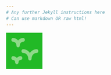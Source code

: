 ```yaml
---
# Any further Jekyll instructions here
# Can use markdown OR raw html!
---
```


<div align="left">

  <img src="./assets/img/wildrate.png" height="100" />

</div>

<!-- <i class="material-icons" style="font-size:48px;">eco</i> -->
<!-- <i class="material-icons" style="font-size:48px;">mic_exernal_on</i> -->
<!-- <a class="twitter-timeline" href="https://twitter.com/wildrate">Tweets by the wildrate project</a> <script async src="https://platform.twitter.com/widgets.js" charset="utf-8"></script> -->
